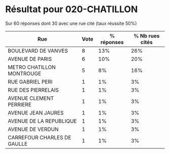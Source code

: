 # Résultat pour 020-CHATILLON

Sur 60 réponses dont 30 avec une rue cité (taux réussite 50%)

| Rue | Vote | % réponses | % Nb rues cités|
|-----|------|------------|----------------|
| BOULEVARD DE VANVES | 8 | 13% | 26%|
| AVENUE DE PARIS | 6 | 10% | 20%|
| METRO CHATILLON MONTROUGE | 5 | 8% | 16%|
| RUE GABRIEL PERI | 1 | 1% | 3%|
| RUE DES PIERRELAIS | 1 | 1% | 3%|
| AVENUE CLEMENT PERRIERE | 1 | 1% | 3%|
| AVENUE JEAN JAURES | 1 | 1% | 3%|
| AVENUE DE LA REPUBLIQUE | 1 | 1% | 3%|
| AVENUE DE VERDUN | 1 | 1% | 3%|
| CARREFOUR CHARLES DE GAULLE | 1 | 1% | 3%|
